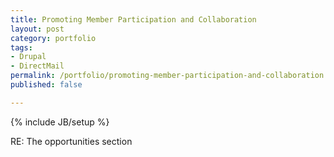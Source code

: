 ```yaml
---
title: Promoting Member Participation and Collaboration
layout: post
category: portfolio
tags:
- Drupal
- DirectMail
permalink: /portfolio/promoting-member-participation-and-collaboration
published: false

---
```

{% include JB/setup %}
<div id="node-253" class="node node-portfolio node-promoted node-unpublished">
  <div class="content clearfix">
    <div class="field field-name-body field-type-text-with-summary field-label-hidden"><div class="field-items"><div class="field-item even"><p>RE: The opportunities section</p>
</div></div></div>  </div>
</div>
